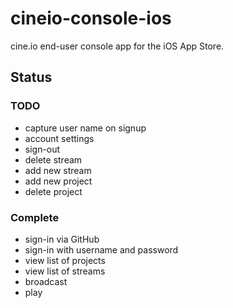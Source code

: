 # cineio-console-ios

cine.io end-user console app for the iOS App Store.

## Status

### TODO

- capture user name on signup
- account settings
- sign-out
- delete stream
- add new stream
- add new project
- delete project

### Complete

- sign-in via GitHub
- sign-in with username and password
- view list of projects
- view list of streams
- broadcast
- play
